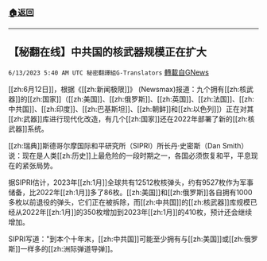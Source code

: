 ###  [:house:返回](README.md)
---


## 【秘翻在线】中共国的核武器规模正在扩大
`6/13/2023 5:40 AM UTC 秘密翻譯組G-Translators` [轉載自GNews](https://gnews.org/articles/1379147)

         

[[zh:6月12日]]，根据《[[zh:新闻极限]]》 (Newsmax)报道：九个拥有[[zh:核武器]]的[[zh:国家]]（[[zh:美国]]、[[zh:俄罗斯]]、[[zh:英国]]、[[zh:法国]]、[[zh:中共国]]、[[zh:印度]]、[[zh:巴基斯坦]]、[[zh:朝鲜]]和[[zh:以色列]]）正在对其[[zh:武器]]库进行现代化改造，有几个[[zh:国家]]还在2022年部署了新的[[zh:核武器]]系统。

[[zh:瑞典]]斯德哥尔摩国际和平研究所（SIPRI）所长丹·史密斯（Dan Smith）说：现在是人类[[zh:历史]]上最危险的一段时期之一，各国必须恢复和平，平息现在的紧张局势。

据SIPRI估计，2023年[[zh:1月]]全球共有12512枚核弹头，约有9527枚作为军事储备，比2022年[[zh:1月]]多了86枚。[[zh:美国]]和[[zh:俄罗斯]]各自拥有1000多枚以前退役的弹头，它们正在被拆除，而[[zh:中共国]]的[[zh:核武器]]库规模已经从2022年[[zh:1月]]的350枚增加到2023年[[zh:1月]]的410枚，预计还会继续增加。

SIPRI写道："到本个十年末，[[zh:中共国]]可能至少拥有与[[zh:美国]]或[[zh:俄罗斯]]一样多的[[zh:洲际弹道导弹]]。
